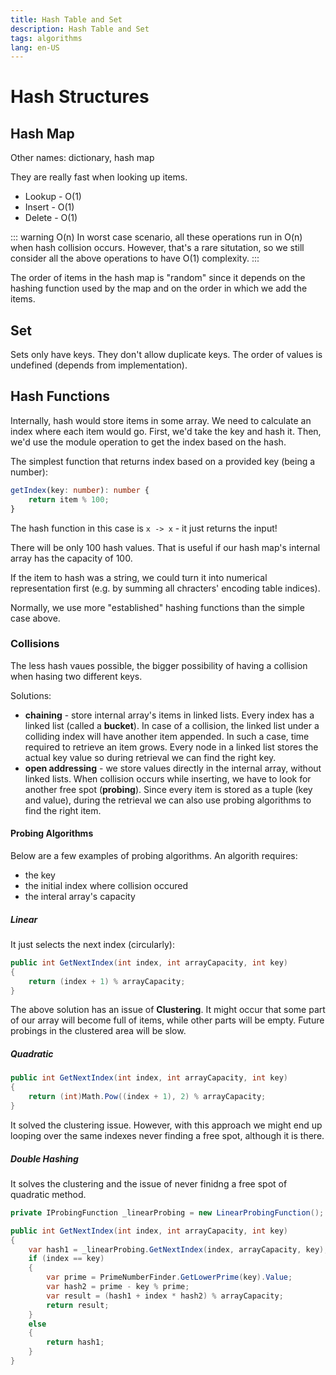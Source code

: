 ```yaml
---
title: Hash Table and Set
description: Hash Table and Set
tags: algorithms
lang: en-US
---
```


# Hash Structures

## Hash Map

Other names: dictionary, hash map

They are really fast when looking up items.

- Lookup - O(1)
- Insert - O(1)
- Delete - O(1)

::: warning O(n)
In worst case scenario, all these operations run in O(n) when hash collision
occurs. However, that's a rare situtation, so we still consider all the above
operations to have O(1) complexity.
:::

The order of items in the hash map is "random" since it depends on the hashing
function used by the map and on the order in which we add the items.

## Set

Sets only have keys. They don't allow duplicate keys. The order of values is
undefined (depends from implementation).

## Hash Functions

Internally, hash would store items in some array. We need to calculate an index
where each item would go. First, we'd take the key and hash it. Then, we'd use
the module operation to get the index based on the hash.

The simplest function that returns index based on a provided key (being a
number):

```ts
getIndex(key: number): number {
    return item % 100;
}
```

The hash function in this case is `x -> x` - it just returns the input!

There will be only 100 hash values. That is useful if our hash map's internal
array has the capacity of 100.

If the item to hash was a string, we could turn it into numerical representation
first (e.g. by summing all chracters' encoding table indices).

Normally, we use more "established" hashing functions than the simple case
above.

### Collisions

The less hash vaues possible, the bigger possibility of having a collision when
hasing two different keys.

Solutions:

- **chaining** - store internal array's items in linked lists. Every index has a
  linked list (called a **bucket**). In case of a collision, the linked list
  under a colliding index will have another item appended. In such a case, time
  required to retrieve an item grows. Every node in a linked list stores the
  actual key value so during retrieval we can find the right key.
- **open addressing** - we store values directly in the internal array, without
  linked lists. When collision occurs while inserting, we have to look for
  another free spot (**probing**). Since every item is stored as a tuple (key
  and value), during the retrieval we can also use probing algorithms to find
  the right item.

#### Probing Algorithms

Below are a few examples of probing algorithms.
An algorith requires:

- the key
- the initial index where collision occured
- the interal array's capacity

##### Linear

It just selects the next index (circularly):

```csharp
public int GetNextIndex(int index, int arrayCapacity, int key)
{
    return (index + 1) % arrayCapacity;
}
```

The above solution has an issue of **Clustering**. It might occur that some part
of our array will become full of items, while other parts will be empty. Future
probings in the clustered area will be slow.


##### Quadratic

```csharp
public int GetNextIndex(int index, int arrayCapacity, int key)
{
    return (int)Math.Pow((index + 1), 2) % arrayCapacity;
}
```

It solved the clustering issue. However, with this approach we might end up
looping over the same indexes never finding a free spot, although it is there.

##### Double Hashing

It solves the clustering and the issue of never finidng a free spot of
quadratic method.

```csharp
private IProbingFunction _linearProbing = new LinearProbingFunction();

public int GetNextIndex(int index, int arrayCapacity, int key)
{
    var hash1 = _linearProbing.GetNextIndex(index, arrayCapacity, key);
    if (index == key)
    {
        var prime = PrimeNumberFinder.GetLowerPrime(key).Value;
        var hash2 = prime - key % prime;
        var result = (hash1 + index * hash2) % arrayCapacity;
        return result;
    }
    else
    {
        return hash1;
    }
}
```
